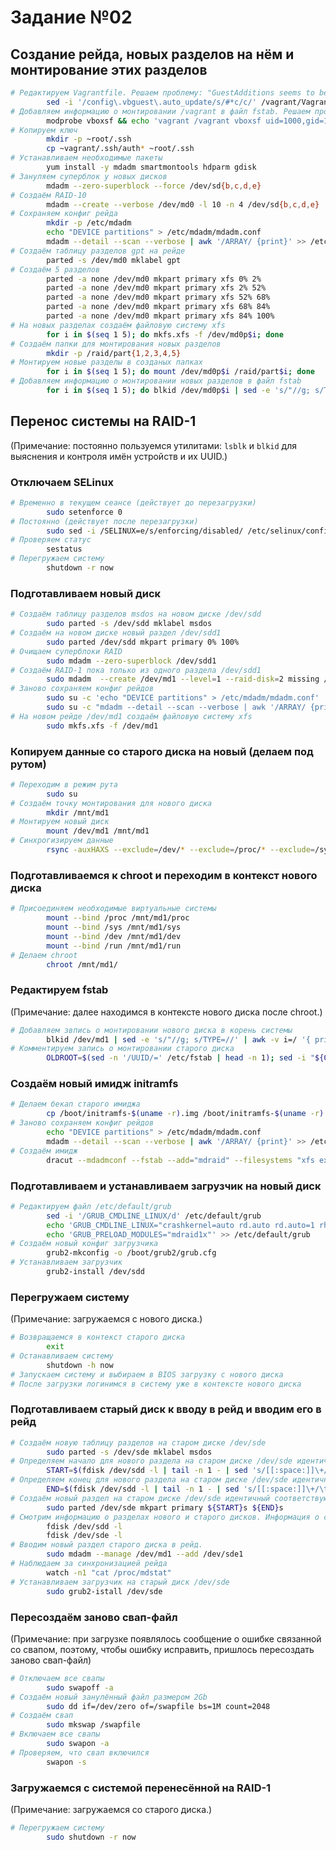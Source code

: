 # Задание №02

## Создание рейда, новых разделов на нём и монтирование этих разделов

```bash
# Редактируем Vagrantfile. Решаем проблему: "GuestAdditions seems to be installed (6.0.6) correctly, but not running." (https://github.com/dotless-de/vagrant-vbguest/issues/335)
        sed -i '/config\.vbguest\.auto_update/s/#*c/c/' /vagrant/Vagrantfile
# Добавляем информацию о монтировании /vagrant в файл fstab. Решаем проблему монтирования /vagrant после 'shutdown -r now' в виртуалке.
        modprobe vboxsf && echo 'vagrant /vagrant vboxsf uid=1000,gid=1000 0 0' >> /etc/fstab
# Копируем ключ
        mkdir -p ~root/.ssh
        cp ~vagrant/.ssh/auth* ~root/.ssh
# Устанавливаем необходимые пакеты
        yum install -y mdadm smartmontools hdparm gdisk
# Зануляем суперблок у новых дисков
        mdadm --zero-superblock --force /dev/sd{b,c,d,e}
# Создаём RAID-10
        mdadm --create --verbose /dev/md0 -l 10 -n 4 /dev/sd{b,c,d,e}
# Сохраняем конфиг рейда
        mkdir -p /etc/mdadm
        echo "DEVICE partitions" > /etc/mdadm/mdadm.conf
        mdadm --detail --scan --verbose | awk '/ARRAY/ {print}' >> /etc/mdadm/mdadm.conf
# Создаём таблицу разделов gpt на рейде
        parted -s /dev/md0 mklabel gpt
# Создаём 5 разделов
        parted -a none /dev/md0 mkpart primary xfs 0% 2%
        parted -a none /dev/md0 mkpart primary xfs 2% 52%
        parted -a none /dev/md0 mkpart primary xfs 52% 68%
        parted -a none /dev/md0 mkpart primary xfs 68% 84%
        parted -a none /dev/md0 mkpart primary xfs 84% 100%
# На новых разделах создаём файловую систему xfs
        for i in $(seq 1 5); do mkfs.xfs -f /dev/md0p$i; done
# Создаём папки для монтирования новых разделов
        mkdir -p /raid/part{1,2,3,4,5}
# Монтируем новые разделы в созданых папках
        for i in $(seq 1 5); do mount /dev/md0p$i /raid/part$i; done
# Добавляем информацию о монтировании новых разделов в файл fstab
        for i in $(seq 1 5); do blkid /dev/md0p$i | sed -e 's/"//g; s/TYPE=//' | awk -v i=/raid/part$i '{ print $2, i, $3, "defaults 0 0" }' >> /etc/fstab; done
```

## Перенос системы на RAID-1

(Примечание: постоянно пользуемся утилитами: `lsblk` и `blkid` для выяснения и контроля имён устройств и их UUID.)

### Отключаем SELinux
```bash
# Временно в текущем сеансе (действует до перезагрузки)
        sudo setenforce 0
# Постоянно (действует после перезагрузки)
        sudo sed -i /SELINUX=e/s/enforcing/disabled/ /etc/selinux/config
# Проверяем статус
        sestatus
# Перегружаем систему
        shutdown -r now
```

### Подготавливаем новый диск
```bash
# Создаём таблицу разделов msdos на новом диске /dev/sdd
        sudo parted -s /dev/sdd mklabel msdos
# Создаём на новом диске новый раздел /dev/sdd1
        sudo parted /dev/sdd mkpart primary 0% 100%
# Очищаем суперблоки RAID
        sudo mdadm --zero-superblock /dev/sdd1
# Создаём RAID-1 пока только из одного раздела /dev/sdd1
        sudo mdadm  --create /dev/md1 --level=1 --raid-disk=2 missing /dev/sdd1
# Заново сохраняем конфиг рейдов
        sudo su -c 'echo "DEVICE partitions" > /etc/mdadm/mdadm.conf'
        sudo su -c "mdadm --detail --scan --verbose | awk '/ARRAY/ {print}' >> /etc/mdadm/mdadm.conf"
# На новом рейде /dev/md1 создаём файловую систему xfs
        sudo mkfs.xfs -f /dev/md1
```

### Копируем данные со старого диска на новый (делаем под рутом)
```bash
# Переходим в режим рута
        sudo su
# Создаём точку монтирования для нового диска
        mkdir /mnt/md1
# Монтируем новый диск
        mount /dev/md1 /mnt/md1
# Синхрогизируем данные
        rsync -auxHAXS --exclude=/dev/* --exclude=/proc/* --exclude=/sys/* --exclude=/tmp/* --exclude=/mnt/* /* /mnt/md1
```

### Подготавливаемся к chroot и переходим в контекст нового диска
```bash
# Присоединяем необходимые виртуальные системы
        mount --bind /proc /mnt/md1/proc
        mount --bind /sys /mnt/md1/sys
        mount --bind /dev /mnt/md1/dev
        mount --bind /run /mnt/md1/run
# Делаем chroot
        chroot /mnt/md1/
```

### Редактируем fstab
(Примечание: далее находимся в контексте нового диска после chroot.)
```bash
# Добавляем звпись о монтировании нового диска в корень системы
        blkid /dev/md1 | sed -e 's/"//g; s/TYPE=//' | awk -v i=/ '{ print $2, i, $3, "defaults 0 0" }' >> /etc/fstab
# Комментируем запись о монтировании старого диска
        OLDROOT=$(sed -n '/UUID/=' /etc/fstab | head -n 1); sed -i "${OLDROOT}s/#*UUID/#UUID/" /etc/fstab
```

### Создаём новый имидж initramfs
```bash
# Делаем бекап старого имиджа
        cp /boot/initramfs-$(uname -r).img /boot/initramfs-$(uname -r).img.bck
# Заново сохраняем конфиг рейдов
        echo "DEVICE partitions" > /etc/mdadm/mdadm.conf
        mdadm --detail --scan --verbose | awk '/ARRAY/ {print}' >> /etc/mdadm/mdadm.conf
# Создаём имидж
        dracut --mdadmconf --fstab --add="mdraid" --filesystems "xfs ext4 ext3" --add-drivers="raid1" --force /boot/initramfs-$(uname -r).img $(uname -r) -M
```

### Подготавливаем и устанавливаем загрузчик на новый диск
```bash
# Редактируем файл /etc/default/grub
        sed -i '/GRUB_CMDLINE_LINUX/d' /etc/default/grub
        echo 'GRUB_CMDLINE_LINUX="crashkernel=auto rd.auto rd.auto=1 rhgb quiet"' >> /etc/default/grub
        echo 'GRUB_PRELOAD_MODULES="mdraid1x"' >> /etc/default/grub
# Создаём новый конфиг загрузчика
        grub2-mkconfig -o /boot/grub2/grub.cfg
# Устанавливаем загрузчик
        grub2-install /dev/sdd
```

### Перегружаем систему
(Примечание: загружаемся с нового диска.)
```bash
# Возвращаемся в контекст старого диска
        exit
# Останавливаем систему
        shutdown -h now
# Запускаем систему и выбираем в BIOS загрузку с нового диска
# После загрузки логинимся в систему уже в контексте нового диска
```

### Подготавливаем старый диск к вводу в рейд и вводим его в рейд
```bash
# Создаём новую таблицу разделов на старом диске /dev/sde
        sudo parted -s /dev/sde mklabel msdos
# Определяем начало для нового раздела на старом диске /dev/sde идентичный соответствующему разделу на новом диске /dev/sdd
        START=$(fdisk /dev/sdd -l | tail -n 1 - | sed 's/[[:space:]]\+/\t/g' - | cut -f2)
# Определяем конец для нового раздела на старом диске /dev/sde идентичный соответствующему разделу на новом диске /dev/sdd
        END=$(fdisk /dev/sdd -l | tail -n 1 - | sed 's/[[:space:]]\+/\t/g' - | cut -f3)
# Создаём новый раздел на старом диске /dev/sde идентичный соответствующему разделу на новом диске /dev/sdd
        sudo parted /dev/sde mkpart primary ${START}s ${END}s
# Смотрим информацию о разделах нового и старого дисков. Информация о соответствующих разделах должна совпадать.
        fdisk /dev/sdd -l
        fdisk /dev/sde -l
# Вводим новый раздел старого диска в рейд.
        sudo mdadm --manage /dev/md1 --add /dev/sde1
# Наблюдаем за синхронизацией рейда
        watch -n1 "cat /proc/mdstat"
# Устанавливаем загрузчик на старый диск /dev/sde
        sudo grub2-istall /dev/sde
```

### Пересоздаём заново свап-файл
(Примечание: при загрузке появлялось сообщение о ошибке связанной со свапом, поэтому, чтобы ошибку исправить, пришлось пересоздать заново свап-файл)
```bash
# Отключаем все свапы
        sudo swapoff -a
# Создаём новый занулённый файл размером 2Gb
        sudo dd if=/dev/zero of=/swapfile bs=1M count=2048
# Создаём свап
        sudo mkswap /swapfile
# Включаем все свапы
        sudo swapon -a
# Проверяем, что свап включился
        swapon -s
```

### Загружаемся с системой перенесённой на RAID-1
(Примечание: загружаемся со старого диска.)
```bash
# Перегружаем систему
        sudo shutdown -r now
```
